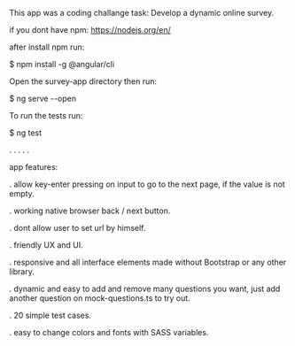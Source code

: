This app was a coding challange task: Develop a dynamic online survey.

if you dont have npm: https://nodejs.org/en/

after install npm run: 

$ npm install -g @angular/cli

Open the survey-app directory then run:

$ ng serve --open

To run the tests run:

$ ng test

.
.
.
.
.

app features:

.
allow key-enter pressing on input to go to the next page, if the value is not empty.

.
working native browser back / next button.

.
dont allow user to set url by himself.

.
friendly UX and UI.

.
responsive and all interface elements made without Bootstrap or any other library.

.
dynamic and easy to add and remove many questions you want, just add another question on mock-questions.ts to try out.

.
20 simple test cases.

.
easy to change colors and fonts with SASS variables.
